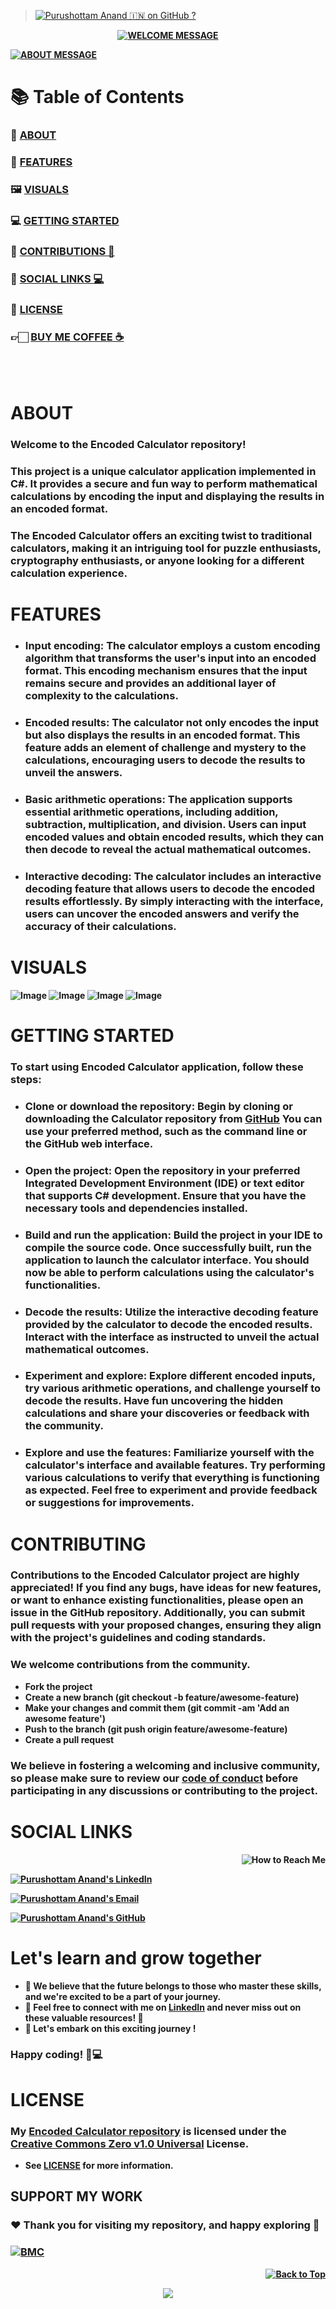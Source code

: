 > [![Purushottam Anand 🇮🇳 on GitHub ?](https://github.com/creativepuru.png?size=100)](https://github.com/creativepuru "Purushottam Anand 🇮🇳 on GitHub ?")

<b>

<div align="center"> 

[![WELCOME MESSAGE](https://readme-typing-svg.demolab.com?font=Calibri&size=28&duration=2000&pause=1000&multiline=true&width=750&height=80&lines=👋+WELCOME+TO+MY+ENCODED+CALCULATOR+REPOSITORY+📘)](https://github.com/creativepuru/Encoded-Calculator)

</div>

[![ABOUT MESSAGE](https://readme-typing-svg.demolab.com?font=Calibri&size=28&duration=1000&pause=1000&multiline=true&width=1200&height=120&lines=📚+This+project+is+a+unique+calculator+application+implemented+in+C#.;✨+I+am+constantly+adding+new+contents.;+💭+So+make+sure+to+check+back+often+🕙)](https://github.com/creativepuru)

# 📚 Table of Contents
### 🔰 [ABOUT](#about)
### 🔰 [FEATURES](#features)
### 🖼  [VISUALS](#visuals)
### 💻 [GETTING STARTED](#getting-started)
### 📣 [CONTRIBUTIONS 🤝](#contributing)
### 📲 [SOCIAL LINKS 💻](#social-links)
### 📖 [LICENSE](#license)
### 👉🏻 [BUY ME COFFEE ☕](#support-my-work)

<br> </br>

# ABOUT
### Welcome to the Encoded Calculator repository! 
### This project is a unique calculator application implemented in C#. It provides a secure and fun way to perform mathematical calculations by encoding the input and displaying the results in an encoded format. 
### The Encoded Calculator offers an exciting twist to traditional calculators, making it an intriguing tool for puzzle enthusiasts, cryptography enthusiasts, or anyone looking for a different calculation experience.

# FEATURES
- ### Input encoding: The calculator employs a custom encoding algorithm that transforms the user's input into an encoded format. This encoding mechanism ensures that the input remains secure and provides an additional layer of complexity to the calculations.

- ### Encoded results: The calculator not only encodes the input but also displays the results in an encoded format. This feature adds an element of challenge and mystery to the calculations, encouraging users to decode the results to unveil the answers.

- ### Basic arithmetic operations: The application supports essential arithmetic operations, including addition, subtraction, multiplication, and division. Users can input encoded values and obtain encoded results, which they can then decode to reveal the actual mathematical outcomes.

- ### Interactive decoding: The calculator includes an interactive decoding feature that allows users to decode the encoded results effortlessly. By simply interacting with the interface, users can uncover the encoded answers and verify the accuracy of their calculations.

# VISUALS
![Image](EncodedCalculator\bin\Debug\Images\1.png)
![Image](EncodedCalculator\bin\Debug\Images\2.png)
![Image](EncodedCalculator\bin\Debug\Images\3.png)
![Image](EncodedCalculator\bin\Debug\Images\4.png)


# GETTING STARTED
### To start using Encoded Calculator application, follow these steps:

- ### Clone or download the repository: Begin by cloning or downloading the Calculator repository from [GitHub](https://github.com/creativepuru/Encoded-Calculator) You can use your preferred method, such as the command line or the GitHub web interface.

- ### Open the project: Open the repository in your preferred Integrated Development Environment (IDE) or text editor that supports C# development. Ensure that you have the necessary tools and dependencies installed.

- ### Build and run the application: Build the project in your IDE to compile the source code. Once successfully built, run the application to launch the calculator interface. You should now be able to perform calculations using the calculator's functionalities.

- ### Decode the results: Utilize the interactive decoding feature provided by the calculator to decode the encoded results. Interact with the interface as instructed to unveil the actual mathematical outcomes.

- ### Experiment and explore: Explore different encoded inputs, try various arithmetic operations, and challenge yourself to decode the results. Have fun uncovering the hidden calculations and share your discoveries or feedback with the community.

- ### Explore and use the features: Familiarize yourself with the calculator's interface and available features. Try performing various calculations to verify that everything is functioning as expected. Feel free to experiment and provide feedback or suggestions for improvements.

# CONTRIBUTING
### Contributions to the Encoded Calculator project are highly appreciated! If you find any bugs, have ideas for new features, or want to enhance existing functionalities, please open an issue in the GitHub repository. Additionally, you can submit pull requests with your proposed changes, ensuring they align with the project's guidelines and coding standards.

### We welcome contributions from the community.

- Fork the project
- Create a new branch (git checkout -b feature/awesome-feature)
- Make your changes and commit them (git commit -am 'Add an awesome feature')
- Push to the branch (git push origin feature/awesome-feature)
- Create a pull request

### We believe in fostering a welcoming and inclusive community, so please make sure to review our [code of conduct](https://github.com/creativepuru/Encoded-Calculator/blob/master/LICENSE.txt) before participating in any discussions or contributing to the project.

# SOCIAL LINKS

<p align="right">
<img src="https://readme-typing-svg.demolab.com?font=Calibri&size=28&duration=2000&pause=1000&multiline=true&width=600&height=40&lines=📲+How+to+reach+me+💻+" alt="How to Reach Me" /> </p>

[![Purushottam Anand's LinkedIn](https://img.shields.io/badge/-📲%20Connect%20on%20Linkedin-blue?style=for-the-badge&logo=linkedin)](https://openinapp.co/connect-on-linkedin-puru "Purushottam Anand's LinkedIn Profile")

[![Purushottam Anand's Email](https://img.shields.io/badge/Gmail-use%20Desktop%20/%20Laptop%20to%20open%20Gmail-blue?style=for-the-badge&logo=gmail)](https://openinapp.co/gmailpuru "Gmail - use Desktop / Laptop to open Gmail")

[![Purushottam Anand's GitHub](https://img.shields.io/badge/GitHub-❤️%20Sponsor%20me%20on%20GitHub-gr?style=for-the-badge&logo=github)](https://openinapp.co/githubpuru "Purushottam Anand's GitHub Page")

# Let's learn and grow together
- 🤖 We believe that the future belongs to those who master these skills, and we're excited to be a part of your journey. 
- 💪 Feel free to connect with me on [LinkedIn](https://openinapp.co/linkedinpuru "Purushottam Anand on Linkedin") and never miss out on these valuable resources! 🚀
- 🌟 Let's embark on this exciting journey !
### Happy coding! 🚀💻

# LICENSE
### My [Encoded Calculator repository](https://github.com/creativepuru/Encoded-Calculator) is licensed under the [Creative Commons Zero v1.0 Universal](https://github.com/creativepuru/Encoded-Calculator/blob/master/LICENSE.txt) License. 
- See [LICENSE](https://github.com/creativepuru/Encoded-Calculator/blob/master/LICENSE.txt) for more information.

## SUPPORT MY WORK

### ❤️ Thank you for visiting my repository, and happy exploring 🤗

### [![BMC](https://img.shields.io/badge/Buy%20Me%20a%20Coffee%20☕-%23FFDD00.svg?&style=for-the-badge&logo=buy-me-a-coffee&logoColor=black)](https://www.buymeacoffee.com/creativepuru)

<p align="right">
<a href="#top">
<img src="https://img.shields.io/static/v1?label&message=Back+to+Top&color=red&style=for-the-badge&logo" alt="Back to Top" /> </a> </p>

</b>

<!-- Footer -->
<p align="center">
  <img src="https://capsule-render.vercel.app/api?type=waving&color=gradient&height=100&section=footer"/>
</p>